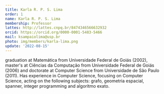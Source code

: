 ```yaml
---
title: Karla R. P. S. Lima
order: 1
name: Karla R. P. S. Lima
membership: Professor
lattes: http://lattes.cnpq.br/8474346566632932
orcid: https://orcid.org/0000-0001-5483-5466
mail: ksampaiolima@usp.br
photo: img/members/karla-lima.png
update: '2022-08-15'
---
```


graduation at Matemática from Universidade Federal de Goiás (2002), master's at Ciências da Computação from Universidade Federal de Goiás (2006) and doctorate at Computer Science from Universidade de São Paulo (2011). Has experience in Computer Science, focusing on Computer Science, acting on the following subjects: grafo, geometria espacial, spanner, integer programming and algoritmo exato.